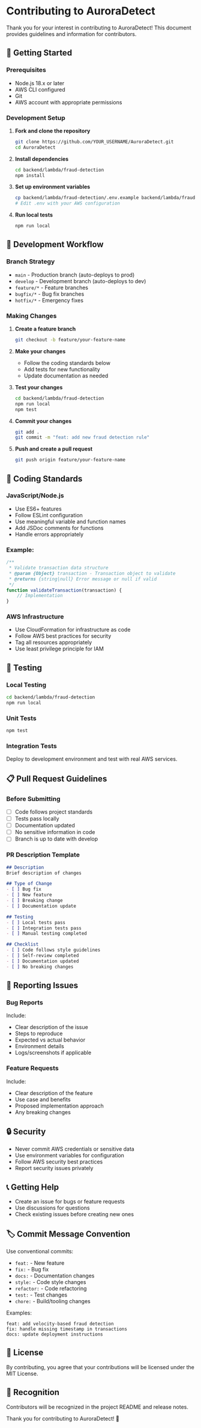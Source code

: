 # Contributing to AuroraDetect

Thank you for your interest in contributing to AuroraDetect! This document provides guidelines and information for contributors.

## 🚀 Getting Started

### Prerequisites

- Node.js 18.x or later
- AWS CLI configured
- Git
- AWS account with appropriate permissions

### Development Setup

1. **Fork and clone the repository**
   ```bash
   git clone https://github.com/YOUR_USERNAME/AuroraDetect.git
   cd AuroraDetect
   ```

2. **Install dependencies**
   ```bash
   cd backend/lambda/fraud-detection
   npm install
   ```

3. **Set up environment variables**
   ```bash
   cp backend/lambda/fraud-detection/.env.example backend/lambda/fraud-detection/.env
   # Edit .env with your AWS configuration
   ```

4. **Run local tests**
   ```bash
   npm run local
   ```

## 🔄 Development Workflow

### Branch Strategy

- `main` - Production branch (auto-deploys to prod)
- `develop` - Development branch (auto-deploys to dev)
- `feature/*` - Feature branches
- `bugfix/*` - Bug fix branches
- `hotfix/*` - Emergency fixes

### Making Changes

1. **Create a feature branch**
   ```bash
   git checkout -b feature/your-feature-name
   ```

2. **Make your changes**
   - Follow the coding standards below
   - Add tests for new functionality
   - Update documentation as needed

3. **Test your changes**
   ```bash
   cd backend/lambda/fraud-detection
   npm run local
   npm test
   ```

4. **Commit your changes**
   ```bash
   git add .
   git commit -m "feat: add new fraud detection rule"
   ```

5. **Push and create a pull request**
   ```bash
   git push origin feature/your-feature-name
   ```

## 📝 Coding Standards

### JavaScript/Node.js

- Use ES6+ features
- Follow ESLint configuration
- Use meaningful variable and function names
- Add JSDoc comments for functions
- Handle errors appropriately

### Example:
```javascript
/**
 * Validate transaction data structure
 * @param {Object} transaction - Transaction object to validate
 * @returns {string|null} Error message or null if valid
 */
function validateTransaction(transaction) {
    // Implementation
}
```

### AWS Infrastructure

- Use CloudFormation for infrastructure as code
- Follow AWS best practices for security
- Tag all resources appropriately
- Use least privilege principle for IAM

## 🧪 Testing

### Local Testing

```bash
cd backend/lambda/fraud-detection
npm run local
```

### Unit Tests

```bash
npm test
```

### Integration Tests

Deploy to development environment and test with real AWS services.

## 📋 Pull Request Guidelines

### Before Submitting

- [ ] Code follows project standards
- [ ] Tests pass locally
- [ ] Documentation updated
- [ ] No sensitive information in code
- [ ] Branch is up to date with develop

### PR Description Template

```markdown
## Description
Brief description of changes

## Type of Change
- [ ] Bug fix
- [ ] New feature
- [ ] Breaking change
- [ ] Documentation update

## Testing
- [ ] Local tests pass
- [ ] Integration tests pass
- [ ] Manual testing completed

## Checklist
- [ ] Code follows style guidelines
- [ ] Self-review completed
- [ ] Documentation updated
- [ ] No breaking changes
```

## 🐛 Reporting Issues

### Bug Reports

Include:
- Clear description of the issue
- Steps to reproduce
- Expected vs actual behavior
- Environment details
- Logs/screenshots if applicable

### Feature Requests

Include:
- Clear description of the feature
- Use case and benefits
- Proposed implementation approach
- Any breaking changes

## 🔒 Security

- Never commit AWS credentials or sensitive data
- Use environment variables for configuration
- Follow AWS security best practices
- Report security issues privately

## 📞 Getting Help

- Create an issue for bugs or feature requests
- Use discussions for questions
- Check existing issues before creating new ones

## 🏷️ Commit Message Convention

Use conventional commits:

- `feat:` - New feature
- `fix:` - Bug fix
- `docs:` - Documentation changes
- `style:` - Code style changes
- `refactor:` - Code refactoring
- `test:` - Test changes
- `chore:` - Build/tooling changes

Examples:
```
feat: add velocity-based fraud detection
fix: handle missing timestamp in transactions
docs: update deployment instructions
```

## 📄 License

By contributing, you agree that your contributions will be licensed under the MIT License.

## 🙏 Recognition

Contributors will be recognized in the project README and release notes.

Thank you for contributing to AuroraDetect! 🌟 